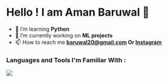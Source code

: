 # Hello !  I am Aman Baruwal 👋

- 🌱 I’m learning **Python**
- 💼 I’m currently working on **ML projects**
- 📫 How to reach me **baruwal20@gmail.com Or <a href="https://instagram.com/aman.baruwal" target="blank">Instagram</a>** 


### Languages and Tools I'm Familiar With :

![](https://skillicons.dev/icons?i=django,py,html,css,php,mysql,figma,wordpress)
